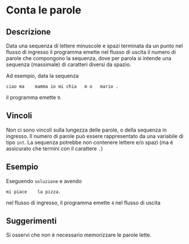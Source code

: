 Conta le parole
===============

Descrizione
-----------

Data una sequenza di lettere minuscole e spazi terminata da un punto nel flusso
di ingresso il programma emette nel flusso di uscita il numero di parole che
compongono la sequenza, dove per parola si intende una sequenza (massimale) di
caratteri diversi da spazio.

Ad esempio, data la sequenza

    ciao ma    mamma io mi chia   m o   mario .

il programma emette `9`.


Vincoli
-------

Non ci sono vincoli sulla lungezza delle parole, o della sequenza in ingresso.
Il numero di parole può essere rappresentato da una variabile di tipo `int`. La
sequenza potrebbe non contenere lettere e/o spazi (ma è assicurato che termini
con il carattere `.`)


Esempio
-------

Eseguendo `soluzione` e avendo

    mi piace    la pizza.

nel flusso di ingresso, il programma emette `4` nel flusso di uscita


Suggerimenti
------------

Si osservi che non è necessario memorizzare le parole lette.
